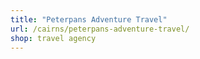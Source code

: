 ```yaml
---
title: "Peterpans Adventure Travel"
url: /cairns/peterpans-adventure-travel/
shop: travel agency
---
```

